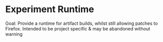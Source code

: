 # Experiment Runtime

Goal: Provide a runtime for artifact builds, whilst still allowing patches to Firefox. Intended to be project specific & may be abandoned without warning
